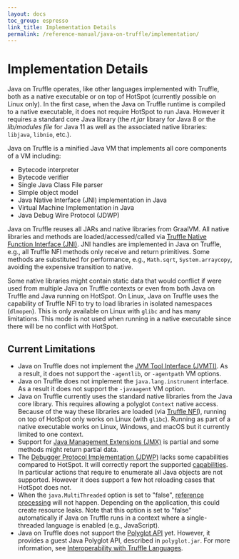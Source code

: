 ```yaml
---
layout: docs
toc_group: espresso
link_title: Implementation Details
permalink: /reference-manual/java-on-truffle/implementation/
---
```


# Implementation Details

Java on Truffle operates, like other languages implemented with Truffle, both as a native executable or on top of HotSpot (currently possible on Linux only).
In the first case, when the Java on Truffle runtime is compiled to a native executable, it does not require HotSpot to run Java.
However it requires a standard core Java library (the _rt.jar_ library for Java 8 or the _lib/modules file_ for Java 11 as well as the associated native libraries: `libjava`, `libnio`, etc.). 

Java on Truffle is a minified Java VM that implements all core components of a VM including:
* Bytecode interpreter
* Bytecode verifier
* Single Java Class File parser
* Simple object model
* Java Native Interface (JNI) implementation in Java
* Virtual Machine Implementation in Java
* Java Debug Wire Protocol (JDWP)

Java on Truffle reuses all JARs and native libraries from GraalVM.
All native libraries and methods are loaded/accessed/called via [Truffle Native Function Interface (JNI)](../../../truffle/docs/NFI.md).
JNI handles are implemented in Java on Truffle, e.g., all Truffle NFI methods only receive and return primitives.
Some methods are substituted for performance, e.g., `Math.sqrt`, `System.arraycopy`, avoiding the expensive transition to native.

Some native libraries might contain static data that would conflict if were used from multiple Java on Truffle contexts or even from both Java on Truffle and Java running on HotSpot.
On Linux, Java on Truffle uses the capability of Truffle NFI to try to load libraries in isolated namespaces (`dlmopen`). This is only available on Linux with `glibc` and has many limitations.
This mode is not used when running in a native executable since there will be no conflict with HotSpot.

## Current Limitations

* Java on Truffle does not implement the [JVM Tool Interface (JVMTI)](https://docs.oracle.com/en/java/javase/11/docs/specs/jvmti.html). As a result, it does not support the `-agentlib`, or `-agentpath` VM options.
* Java on Truffle does not implement the `java.lang.instrument` interface. As a result it does not support the `-javaagent` VM option.
* Java on Truffle currently uses the standard native libraries from the Java core library. This requires allowing a polyglot `Context` native access. Because of the way these libraries are loaded (via [Truffle NFI](../../../truffle/docs/NFI.md)), running on top of HotSpot only works on Linux (with `glibc`). Running as part of a native executable works on Linux, Windows, and macOS but it currently limited to one context.
* Support for [Java Management Extensions (JMX)](https://docs.oracle.com/javase/tutorial/jmx/index.html) is partial and some methods might return partial data.
* The [Debugger Protocol Implementation (JDWP)](https://docs.oracle.com/javase/8/docs/technotes/guides/jpda/jdwp-spec.html) lacks some capabilities compared to HotSpot. It will correctly report the supported [capabilities](https://docs.oracle.com/javase/8/docs/platform/jpda/jdwp/jdwp-protocol.html#JDWP_VirtualMachine_Capabilities). In particular actions that require to enumerate all Java objects are not supported. However it does support a few hot reloading cases that HotSpot does not.
* When the `java.MultiThreaded` option is set to "false", [reference processing](https://docs.oracle.com/en/java/javase/11/docs/api/java.base/java/lang/ref/package-summary.html) will not happen. Depending on the application, this could create resource leaks. Note that this option is set to "false" automatically if Java on Truffle runs in a context where a single-threaded language is enabled (e.g., JavaScript).
* Java on Truffle does not support the [Polyglot API](https://www.graalvm.org/sdk/javadoc/org/graalvm/polyglot/package-summary.html) yet. However, it provides a guest Java Polyglot API, described in `polyglot.jar`. For more information, see [Interoperability with Truffle Languages](Interoperability.md).
